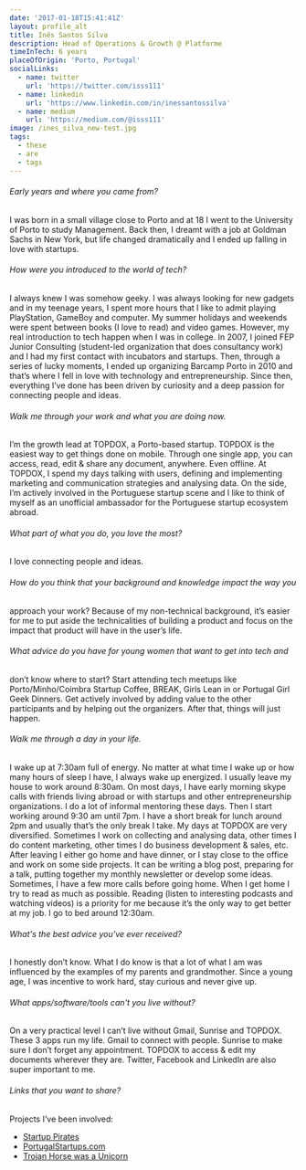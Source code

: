 ```yaml
---
date: '2017-01-18T15:41:41Z'
layout: profile_alt
title: Inês Santos Silva
description: Head of Operations & Growth @ Platforme
timeInTech: 6 years
placeOfOrigin: 'Porto, Portugal'
socialLinks:
  - name: twitter
    url: 'https://twitter.com/isss111'
  - name: linkedin
    url: 'https://www.linkedin.com/in/inessantossilva'
  - name: medium
    url: 'https://medium.com/@isss111'
image: /ines_silva_new-test.jpg
tags:
  - these
  - are
  - tags
---
```


###### Early years and where you came from?

I was born in a small village close to Porto and at 18 I went to the University of Porto to study Management. Back then, I dreamt with a job at Goldman Sachs in New York, but life changed dramatically and I ended up falling in love with startups.

###### How were you introduced to the world of tech?

I always knew I was somehow geeky. I was always looking for new gadgets and in my teenage years, I spent more hours that I like to admit playing PlayStation, GameBoy and computer. My summer holidays and weekends were spent between books (I love to read) and video games.
However, my real introduction to tech happen when I was in college. In 2007, I joined FEP Junior Consulting (student-led organization that does consultancy work) and I had my first contact with incubators and startups. Then, through a series of lucky moments, I ended up organizing Barcamp Porto in 2010 and that’s where I fell in love with technology and entrepreneurship. Since then, everything I’ve done has been driven by curiosity and a deep passion for connecting people and ideas.

###### Walk me through your work and what you are doing now.

I’m the growth lead at TOPDOX, a Porto-based startup. TOPDOX is the easiest way to get things done on mobile. Through one single app, you can access, read, edit & share any document, anywhere. Even offline. At TOPDOX, I spend my days talking with users, defining and implementing marketing and communication strategies and analysing data. On the side, I’m actively involved in the Portuguese startup scene and I like to think of myself as an unofficial ambassador for the Portuguese startup ecosystem abroad.

###### What part of what you do, you love the most?

I love connecting people and ideas.

###### How do you think that your background and knowledge impact the way you 
approach your work?
Because of my non-technical background, it’s easier for me to put aside the technicalities of building a product and focus on the impact that product will have in the user’s life.

###### What advice do you have for young women that want to get into tech and 
don’t know where to start?
Start attending tech meetups like Porto/Minho/Coimbra Startup Coffee, BREAK, Girls Lean in or Portugal Girl Geek Dinners. Get actively involved by adding value to the other participants and by helping out the organizers. After that, things will just happen.

###### Walk me through a day in your life.

I wake up at 7:30am full of energy. No matter at what time I wake up or how many hours of sleep I have, I always wake up energized. I usually leave my house to work around 8:30am. On most days, I have early morning skype calls with friends living abroad or with startups and other entrepreneurship organizations. I do a lot of informal mentoring these days. Then I start working around 9:30 am until 7pm. I have a short break for lunch around 2pm and usually that’s the only break I take. My days at TOPDOX are very diversified. Sometimes I work on collecting and analysing data, other times I do content marketing, other times I do business development & sales, etc. After leaving I either go home and have dinner, or I stay close to the office and work on some side projects. It can be writing a blog post, preparing for a talk, putting together my monthly newsletter or develop some ideas. Sometimes, I have a few more calls before going home. When I get home I try to read as much as possible. Reading (listen to interesting podcasts and watching videos) is a priority for me because it’s the only way to get better at my job. I go to bed around 12:30am.

###### What's the best advice you've ever received?

I honestly don’t know. What I do know is that a lot of what I am was influenced by the examples of my parents and grandmother. Since a young age, I was incentive to work hard, stay curious and never give up.

###### What apps/software/tools can't you live without?

On a very practical level I can’t live without Gmail,  Sunrise and TOPDOX. These 3 apps run my life. Gmail to connect with people. Sunrise to make sure I don’t forget any appointment. TOPDOX to access & edit my documents wherever they are. Twitter, Facebook and LinkedIn are also super important to me.

###### Links that you want to share?

Projects I’ve been involved:

* [Startup Pirates](http://startuppirates.org/)
* [PortugalStartups.com](http://portugalstartups.com/)
* [Trojan Horse was a Unicorn](https://trojan-unicorn.com/)
